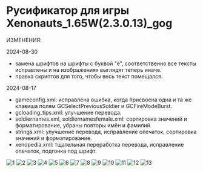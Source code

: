 # Русификатор для игры Xenonauts_1.65W(2.3.0.13)_gog


ИЗМЕНЕНИЯ:

2024-08-30
- замена шрифтов на шрифты с буквой "ё", соответственно все тексты исправлены и на изображениях выглядят теперь иначе.
- правка скриптов для того, чтобы весь текст помещался.

2024-08-17

- gameconfig.xml: исправлена ошибка, когда присвоена одна и та же клавиша полям GCSelectPreviousSoldier и GCFireModeBurst.
- gcloading_tips.xml: улучшение перевода.
- soldiernames.xml, soldiernamesfemale.xml: сортировка значений и форматирование, убраны повторы имён и фамилий.
- strings.xml: улучшение перевода, исправление опечаток, сортировка значений и форматирование.
- xenopedia.xml: тщательная переработка перевода, исправление опечаток, подгонка под шрифт.

![1](https://github.com/user-attachments/assets/d4ad548b-1643-46ce-a993-ea98ea4aedaa)
![2](https://github.com/user-attachments/assets/8f922f6c-2b06-4d4d-a105-2a25a91f9ba1)
![3](https://github.com/user-attachments/assets/d038a86f-ef85-4f28-b765-d960eddc3041)
![4](https://github.com/user-attachments/assets/eb08c221-a8f0-4bcf-aa26-1fbd0addfc80)
![5](https://github.com/user-attachments/assets/d8ef99f9-af4b-42af-9460-8830aed9bb09)
![6](https://github.com/user-attachments/assets/25b794b6-6c50-400b-a9f5-6968331af47c)
![7](https://github.com/user-attachments/assets/41265963-adc1-469e-b907-80a169a27f8c)
![8](https://github.com/user-attachments/assets/a22d0901-502f-49e6-a06d-b2294e335512)
![9](https://github.com/user-attachments/assets/73ad54f5-7ef9-4dd3-9e61-aa2cfe458759)
![10](https://github.com/user-attachments/assets/50a889c3-a191-47ff-9fb0-de53db0e8af1)
![11](https://github.com/user-attachments/assets/f805bc81-b55d-4660-a35f-fb688240500a)
![12](https://github.com/user-attachments/assets/612241d9-ee67-4e56-9a2a-10a7c30b9f3f)
![13](https://github.com/user-attachments/assets/0b522221-b763-498f-b201-4d07ced1d590)
